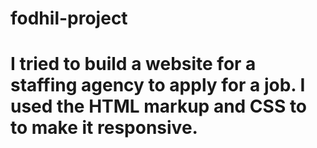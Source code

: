 # fodhil-project
# I tried to build a website for a staffing agency to apply for a job. I used the HTML markup and CSS to to make it responsive.
